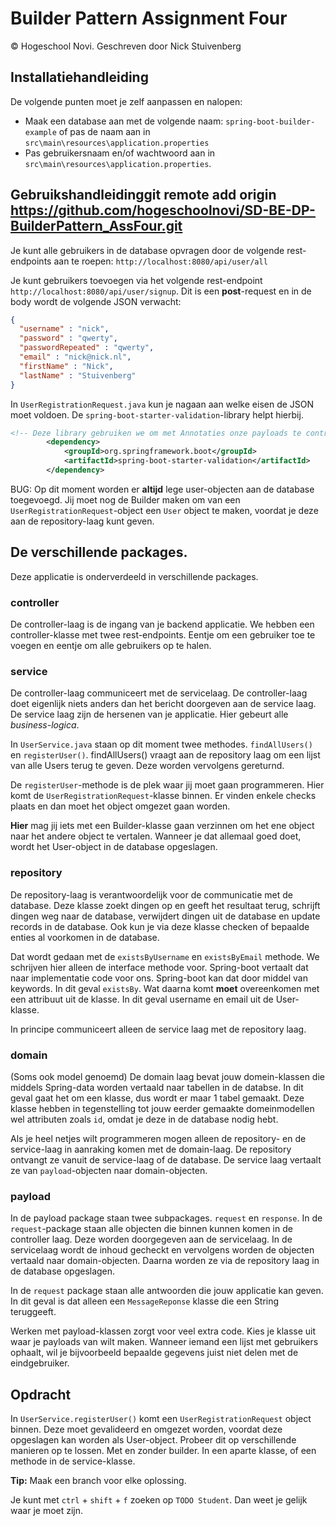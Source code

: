 # Builder Pattern Assignment Four
&copy; Hogeschool Novi. Geschreven door Nick Stuivenberg

## Installatiehandleiding
De volgende punten moet je zelf aanpassen en nalopen:
 * Maak een database aan met de volgende naam: `spring-boot-builder-example` of pas de naam aan in `src\main\resources\application.properties`
 * Pas gebruikersnaam en/of wachtwoord aan in `src\main\resources\application.properties`.
 
## Gebruikshandleidinggit remote add origin https://github.com/hogeschoolnovi/SD-BE-DP-BuilderPattern_AssFour.git
Je kunt alle gebruikers in de database opvragen door de volgende rest-endpoints aan te roepen:
`http://localhost:8080/api/user/all`

Je kunt gebruikers toevoegen via het volgende rest-endpoint `http://localhost:8080/api/user/signup`.
Dit is een __post__-request en in de body wordt de volgende JSON verwacht:
```json
{
  "username" : "nick",
  "password" : "qwerty",
  "passwordRepeated" : "qwerty",
  "email" : "nick@nick.nl",
  "firstName" : "Nick",
  "lastName" : "Stuivenberg"
}
```

In `UserRegistrationRequest.java` kun je nagaan aan welke eisen de JSON moet voldoen. De
`spring-boot-starter-validation`-library helpt hierbij.

```xml
<!-- Deze library gebruiken we om met Annotaties onze payloads te controleren -->
		<dependency>
			<groupId>org.springframework.boot</groupId>
			<artifactId>spring-boot-starter-validation</artifactId>
		</dependency>
```
BUG: Op dit moment worden er __altijd__ lege user-objecten aan de database toegevoegd. Jij moet nog de Builder maken om
van een `UserRegistrationRequest`-object een `User` object te maken, voordat je deze aan de repository-laag kunt geven.

## De verschillende packages.
Deze applicatie is onderverdeeld in verschillende packages.

### controller
De controller-laag is de ingang van je backend applicatie. We hebben een controller-klasse met twee rest-endpoints.
Eentje om een gebruiker toe te voegen en eentje om alle gebruikers op te halen.

### service
De controller-laag communiceert met de servicelaag. De controller-laag doet eigenlijk niets anders dan het bericht
doorgeven aan de service laag. De service laag zijn de hersenen van je applicatie. Hier gebeurt alle _business-logica_.

In `UserService.java` staan op dit moment twee methodes. `findAllUsers()` en  `registerUser()`. findAllUsers() vraagt
aan de repository laag om een lijst van alle Users terug te geven. Deze worden vervolgens gereturnd.

De `registerUser`-methode is de plek waar jij moet gaan programmeren. Hier komt de `UserRegistrationRequest`-klasse
binnen. Er vinden enkele checks plaats en dan moet het object omgezet gaan worden.

__Hier__ mag jij iets met een Builder-klasse gaan verzinnen om het ene object naar het andere object te vertalen.
Wanneer je dat allemaal goed doet, wordt het User-object in de database opgeslagen.

### repository
De repository-laag is verantwoordelijk voor de communicatie met de database. Deze klasse zoekt dingen op en geeft het
resultaat terug, schrijft dingen weg naar de database, verwijdert dingen uit de database en update records in de
database. Ook kun je via deze klasse checken of bepaalde enties al voorkomen in de database.

Dat wordt gedaan met de `existsByUsername` en `existsByEmail` methode. We schrijven hier alleen de interface methode 
voor. Spring-boot vertaalt dat naar implementatie code voor ons. Spring-boot kan dat door middel van keywords. In dit
geval `existsBy`. Wat daarna komt __moet__ overeenkomen met een attribuut uit de klasse. In dit geval username en email
uit de User-klasse.

In principe communiceert alleen de service laag met de repository laag.

### domain
(Soms ook model genoemd)
De domain laag bevat jouw domein-klassen die middels Spring-data worden vertaald naar tabellen in de databse. In dit
geval gaat het om een klasse, dus wordt er maar 1 tabel gemaakt. Deze klasse hebben in tegenstelling tot jouw eerder
gemaakte domeinmodellen wel attributen zoals `id`, omdat je deze in de database nodig hebt.

Als je heel netjes wilt programmeren mogen alleen de repository- en de service-laag in aanraking komen met de
domain-laag. De repository ontvangt ze vanuit de service-laag of de database. De service laag vertaalt ze van
`payload`-objecten naar domain-objecten.

### payload
In de payload package staan twee subpackages. `request` en `response`.
In de `request`-package staan alle objecten die binnen kunnen komen in de controller laag. Deze worden doorgegeven aan
de servicelaag. In de servicelaag wordt de inhoud gecheckt en vervolgens worden de objecten vertaald naar
domain-objecten. Daarna worden ze via de repository laag in de database opgeslagen.

In de `request` package staan alle antwoorden die jouw applicatie kan geven. In dit geval is dat alleen een
`MessageReponse` klasse die een String teruggeeft.

Werken met payload-klassen zorgt voor veel extra code. Kies je klasse uit waar je payloads van wilt maken.
Wanneer iemand een lijst met gebruikers ophaalt, wil je bijvoorbeeld bepaalde gegevens juist niet delen met de
eindgebruiker.

## Opdracht
In `UserService.registerUser()` komt een `UserRegistrationRequest` object binnen. Deze moet gevalideerd en omgezet
worden, voordat deze opgeslagen kan worden als User-object. Probeer dit op verschillende manieren op te lossen. Met en
zonder builder. In een aparte klasse, of een methode in de service-klasse.

__Tip:__ Maak een branch voor elke oplossing.

Je kunt met `ctrl` + `shift` + `f` zoeken op `TODO Student`. Dan weet je gelijk waar je moet zijn.